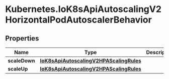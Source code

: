# Kubernetes.IoK8sApiAutoscalingV2HorizontalPodAutoscalerBehavior

## Properties

Name | Type | Description | Notes
------------ | ------------- | ------------- | -------------
**scaleDown** | [**IoK8sApiAutoscalingV2HPAScalingRules**](IoK8sApiAutoscalingV2HPAScalingRules.md) |  | [optional] 
**scaleUp** | [**IoK8sApiAutoscalingV2HPAScalingRules**](IoK8sApiAutoscalingV2HPAScalingRules.md) |  | [optional] 


